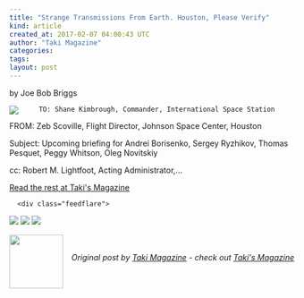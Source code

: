 ```yaml
---
title: "Strange Transmissions From Earth. Houston, Please Verify"
kind: article
created_at: 2017-02-07 04:00:43 UTC
author: "Taki Magazine"
categories: 
tags: 
layout: post
---
```

by Joe Bob Briggs<br>
	  

<img src="http://takimag.com/images/uploads/bigstock-International-Space-Station-an-113924828.jpg" style="float:left;margin-right:8px;">
	






	
		TO: Shane Kimbrough, Commander, International Space Station

FROM: Zeb Scoville, Flight Director, Johnson Space Center, Houston

Subject: Upcoming briefing for Andrei Borisenko, Sergey Ryzhikov, Thomas Pesquet, Peggy Whitson, Oleg Novitskiy

cc: Robert M. Lightfoot, Acting Administrator,...
	<p><a href="http://takimag.com/article/strange_transmissions_from_earth_houston_please_verify_joe_bob_briggs">Read the rest at Taki's Magazine</a></p>
						
	  
	  
	  
	  <div class="feedflare">
<a href="http://feeds.feedburner.com/~ff/takimag?a=S6Q3p4giVLE:CJ5CF1L-Oyo:yIl2AUoC8zA"><img src="http://feeds.feedburner.com/~ff/takimag?d=yIl2AUoC8zA" border="0"></a> <a href="http://feeds.feedburner.com/~ff/takimag?a=S6Q3p4giVLE:CJ5CF1L-Oyo:qj6IDK7rITs"><img src="http://feeds.feedburner.com/~ff/takimag?d=qj6IDK7rITs" border="0"></a> <a href="http://feeds.feedburner.com/~ff/takimag?a=S6Q3p4giVLE:CJ5CF1L-Oyo:gIN9vFwOqvQ"><img src="http://feeds.feedburner.com/~ff/takimag?i=S6Q3p4giVLE:CJ5CF1L-Oyo:gIN9vFwOqvQ" border="0"></a>
</div><img src="http://feeds.feedburner.com/~r/takimag/~4/S6Q3p4giVLE" height="1" width="1" alt=""><div class="author">
  <img src="http://takimag.com/images/global/taki_tm_v2.png" style="width: 96px; height: 96;">
  <span style="position: absolute; padding: 32px 15px;">
    <i>Original post by <a href="http://twitter.com/takimag">Taki Magazine</a> - check out <a href="http://takimag.com/article/">Taki&#39;s Magazine</a></i>
  </span>
</div>
